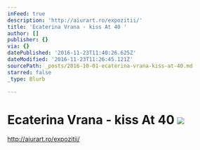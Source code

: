 ```yaml
---
inFeed: true
description: 'http://aiurart.ro/expozitii/'
title: 'Ecaterina Vrana - kiss At 40 '
author: []
publisher: {}
via: {}
datePublished: '2016-11-23T11:40:26.625Z'
dateModified: '2016-11-23T11:26:45.121Z'
sourcePath: _posts/2016-10-01-ecaterina-vrana-kiss-at-40.md
starred: false
_type: Blurb

---
```

# Ecaterina Vrana - kiss At 40 ![](https://the-grid-user-content.s3-us-west-2.amazonaws.com/ef4caa43-8098-4b51-b092-4936dba4cece.jpg)

http://aiurart.ro/expozitii/